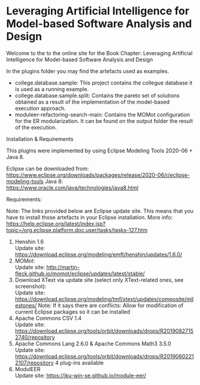 # Leveraging Artificial Intelligence for Model-based Software Analysis and Design
Welcome to the to the online site for the Book Chapter: Leveraging Artificial Intelligence for Model-based Software Analysis and Design

In the plugins folder you may find the artefacts used as examples.
- college.database.sample: This project contains the collegue database it is used as a running example.
- college.database.sample.split: Contains the pareto set of solutions obtained as a result of the implementation of the model-based execution approach.
- moduleer-refactoring-search-main: Contains the MOMot configuration for the ER modularization. It can be found on the output folder the result of the execution. 

Installation & Requirements

This plugins were implemented by using Eclipse Modeling Tools 2020-06 + Java 8.

Eclipse can be downloaded from: https://www.eclipse.org/downloads/packages/release/2020-06/r/eclipse-modeling-tools
Java 8: https://www.oracle.com/java/technologies/java8.html 

Requirements:

Note: The links provided below are Eclipse update site. This means that you have to install those artefacts in your Eclipse installation. More info: https://help.eclipse.org/latest/index.jsp?topic=/org.eclipse.platform.doc.user/tasks/tasks-127.htm

1) Henshin 1.6\
	Update site: https://download.eclipse.org/modeling/emft/henshin/updates/1.6.0/
2) MOMot:\
	Update site: http://martin-fleck.github.io/momot/eclipse/updates/latest/stable/
3) Download XText via update site (select only XText-related ones, see screenshot):\
	Update site: https://download.eclipse.org/modeling/tmf/xtext/updates/composite/milestones/
	Note: If it says there are conflicts: Allow for modification of current Eclipse packages so it can be installed
4) Apache Commons CSV 1.4\
	Update site: https://download.eclipse.org/tools/orbit/downloads/drops/R20190827152740/repository
5) Apache Commons Lang 2.6.0 & Apache Commons Math3 3.5.0\
	Update site: https://download.eclipse.org/tools/orbit/downloads/drops/R20190602212107/repository 4 plug-ins available
6) ModulEER\
	Update site: https://jku-win-se.github.io/module-eer/	

